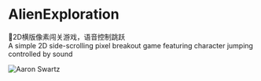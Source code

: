 # AlienExploration

🌌2D横版像素闯关游戏，语音控制跳跃  
A simple 2D side-scrolling pixel breakout game featuring character jumping controlled by sound

![Aaron Swartz](https://github.com/4c4a4a/VoiceControlGame/raw/master/resources/graphics/level_1.png)

